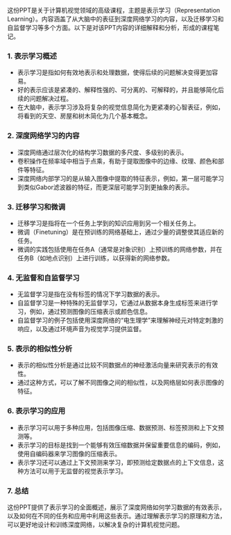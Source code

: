 这份PPT是关于计算机视觉领域的高级课程，主题是表示学习（Representation Learning）。内容涵盖了从大脑中的表征到深度网络学习的内容，以及迁移学习和自监督学习等多个方面。以下是对该PPT内容的详细解释和分析，形成的课程笔记。

### 1. 表示学习概述
- 表示学习是指如何有效地表示和处理数据，使得后续的问题解决变得更加容易。
- 好的表示应该是紧凑的、解释性强的、可分离的、可解释的，并且能够简化后续的问题解决过程。
- 在大脑中，表示学习涉及将复杂的视觉信息简化为更紧凑的心智表征，例如，将看到的天空、房屋和树木简化为几个基本概念。

### 2. 深度网络学习的内容
- 深度网络通过层次化的结构学习数据的多尺度、多级别的表示。
- 卷积操作在频率域中相当于点乘，有助于提取图像中的边缘、纹理、颜色和部件等特征。
- 深度网络内部学习的是从输入图像中提取的特征表示，例如，第一层可能学习到类似Gabor滤波器的特征，而更深层可能学习到更抽象的表示。

### 3. 迁移学习和微调
- 迁移学习是指将在一个任务上学到的知识应用到另一个相关任务上。
- 微调（Finetuning）是在预训练的网络基础上，通过少量的调整使其适应新的任务。
- 微调的实践包括使用在任务A（通常是对象识别）上预训练的网络参数，并在任务B（如地点识别）上进行训练，以获得新的网络参数。

### 4. 无监督和自监督学习
- 无监督学习是指在没有标签的情况下学习数据的表示。
- 自监督学习是一种特殊的无监督学习，它通过从数据本身生成标签来进行学习，例如，通过预测图像的压缩表示或颜色信息。
- 自监督学习的例子包括使用深度网络的“电生理学”来理解神经元对特定刺激的响应，以及通过环境声音为视觉学习提供监督。

### 5. 表示的相似性分析
- 表示的相似性分析是通过比较不同数据点的神经激活向量来研究表示的有效性。
- 通过这种方式，可以了解不同图像之间的相似性，以及网络层如何表示图像的特征。

### 6. 表示学习的应用
- 表示学习可以用于多种应用，包括图像压缩、数据预测、标签预测和上下文预测等。
- 表示学习的目标是找到一个能够有效压缩数据并保留重要信息的编码，例如，使用自编码器来学习图像的压缩表示。
- 表示学习还可以通过上下文预测来学习，即预测给定数据点的上下文信息，这种方法可以用于无监督的视觉表示学习。

### 7. 总结
这份PPT提供了表示学习的全面概述，展示了深度网络如何学习数据的有效表示，以及如何在不同的任务和应用中利用这些表示。通过理解表示学习的原理和方法，可以更好地设计和训练深度网络，以解决复杂的计算机视觉问题。